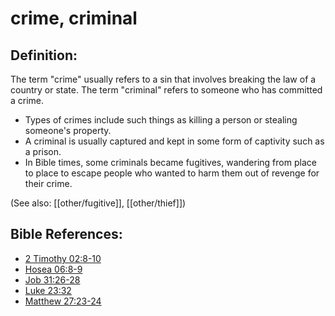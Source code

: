 # crime, criminal #

## Definition: ##

The term  "crime" usually refers to a sin that involves breaking the law of a country or state. The term "criminal" refers to someone who has committed a crime.

* Types of crimes include such things as killing a person or stealing someone's property.
* A criminal is usually captured and kept in some form of captivity such as a prison.
* In Bible times, some criminals became fugitives, wandering from place to place to escape people who wanted to harm them out of revenge for their crime.

(See also: [[other/fugitive]], [[other/thief]])

## Bible References: ##

* [2 Timothy 02:8-10](en/tn/2ti/help/02/08)
* [Hosea 06:8-9](en/tn/hos/help/06/08)
* [Job 31:26-28](en/tn/job/help/31/26)
* [Luke 23:32](en/tn/luk/help/23/32)
* [Matthew 27:23-24](en/tn/mat/help/27/23)